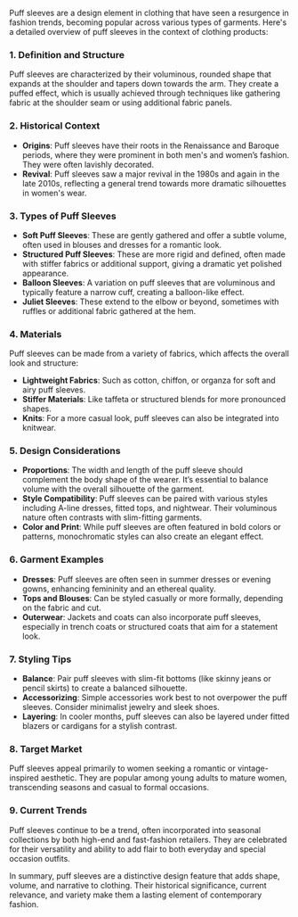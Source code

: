 Puff sleeves are a design element in clothing that have seen a resurgence in fashion trends, becoming popular across various types of garments. Here's a detailed overview of puff sleeves in the context of clothing products:

### 1. **Definition and Structure**
Puff sleeves are characterized by their voluminous, rounded shape that expands at the shoulder and tapers down towards the arm. They create a puffed effect, which is usually achieved through techniques like gathering fabric at the shoulder seam or using additional fabric panels.

### 2. **Historical Context**
- **Origins**: Puff sleeves have their roots in the Renaissance and Baroque periods, where they were prominent in both men's and women’s fashion. They were often lavishly decorated.
- **Revival**: Puff sleeves saw a major revival in the 1980s and again in the late 2010s, reflecting a general trend towards more dramatic silhouettes in women's wear.

### 3. **Types of Puff Sleeves**
- **Soft Puff Sleeves**: These are gently gathered and offer a subtle volume, often used in blouses and dresses for a romantic look.
- **Structured Puff Sleeves**: These are more rigid and defined, often made with stiffer fabrics or additional support, giving a dramatic yet polished appearance.
- **Balloon Sleeves**: A variation on puff sleeves that are voluminous and typically feature a narrow cuff, creating a balloon-like effect.
- **Juliet Sleeves**: These extend to the elbow or beyond, sometimes with ruffles or additional fabric gathered at the hem.

### 4. **Materials**
Puff sleeves can be made from a variety of fabrics, which affects the overall look and structure:
- **Lightweight Fabrics**: Such as cotton, chiffon, or organza for soft and airy puff sleeves.
- **Stiffer Materials**: Like taffeta or structured blends for more pronounced shapes.
- **Knits**: For a more casual look, puff sleeves can also be integrated into knitwear.

### 5. **Design Considerations**
- **Proportions**: The width and length of the puff sleeve should complement the body shape of the wearer. It’s essential to balance volume with the overall silhouette of the garment.
- **Style Compatibility**: Puff sleeves can be paired with various styles including A-line dresses, fitted tops, and nightwear. Their voluminous nature often contrasts with slim-fitting garments.
- **Color and Print**: While puff sleeves are often featured in bold colors or patterns, monochromatic styles can also create an elegant effect.

### 6. **Garment Examples**
- **Dresses**: Puff sleeves are often seen in summer dresses or evening gowns, enhancing femininity and an ethereal quality.
- **Tops and Blouses**: Can be styled casually or more formally, depending on the fabric and cut.
- **Outerwear**: Jackets and coats can also incorporate puff sleeves, especially in trench coats or structured coats that aim for a statement look.

### 7. **Styling Tips**
- **Balance**: Pair puff sleeves with slim-fit bottoms (like skinny jeans or pencil skirts) to create a balanced silhouette.
- **Accessorizing**: Simple accessories work best to not overpower the puff sleeves. Consider minimalist jewelry and sleek shoes.
- **Layering**: In cooler months, puff sleeves can also be layered under fitted blazers or cardigans for a stylish contrast.

### 8. **Target Market**
Puff sleeves appeal primarily to women seeking a romantic or vintage-inspired aesthetic. They are popular among young adults to mature women, transcending seasons and casual to formal occasions.

### 9. **Current Trends**
Puff sleeves continue to be a trend, often incorporated into seasonal collections by both high-end and fast-fashion retailers. They are celebrated for their versatility and ability to add flair to both everyday and special occasion outfits.

In summary, puff sleeves are a distinctive design feature that adds shape, volume, and narrative to clothing. Their historical significance, current relevance, and variety make them a lasting element of contemporary fashion.
